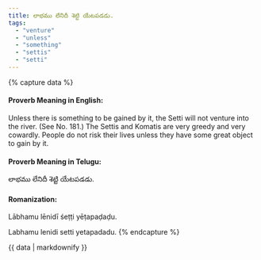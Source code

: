 ```yaml
---
title: లాభము లేనిదీ శెట్టి యేటపడడు.
tags:
  - "venture"
  - "unless"
  - "something"
  - "settis"
  - "setti"
---
```


{% capture data %}
#### Proverb Meaning in English:
Unless there is something to be gained by it, the Setti will not venture into the river.
(See No. 181.)
The Settis and Komatis are very greedy and very cowardly.
People do not risk their lives unless they have some great object to gain by it.

#### Proverb Meaning in Telugu:
లాభము లేనిదీ శెట్టి యేటపడడు.

#### Romanization:
Lābhamu lēnidī śeṭṭi yēṭapaḍaḍu.

Labhamu lenidi setti yetapadadu.
{% endcapture %}

{{ data | markdownify }}

